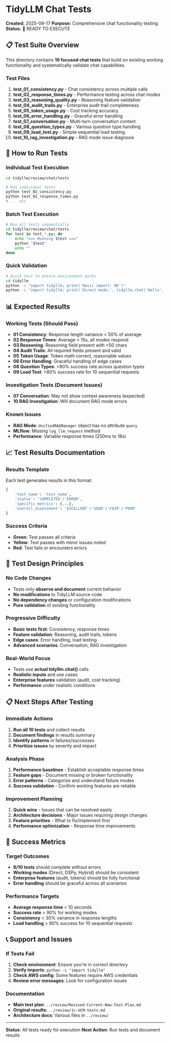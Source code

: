 # TidyLLM Chat Tests
**Created:** 2025-09-17
**Purpose:** Comprehensive chat functionality testing
**Status:** 🎯 READY TO EXECUTE

## 📋 Test Suite Overview

This directory contains **10 focused chat tests** that build on existing working functionality and systematically validate chat capabilities.

### Test Files

1. **test_01_consistency.py** - Chat consistency across multiple calls
2. **test_02_response_times.py** - Performance testing across chat modes
3. **test_03_reasoning_quality.py** - Reasoning feature validation
4. **test_04_audit_trails.py** - Enterprise audit trail completeness
5. **test_05_token_usage.py** - Cost tracking accuracy
6. **test_06_error_handling.py** - Graceful error handling
7. **test_07_conversation.py** - Multi-turn conversation context
8. **test_08_question_types.py** - Various question type handling
9. **test_09_load_test.py** - Simple sequential load testing
10. **test_10_rag_investigation.py** - RAG mode issue diagnosis

## 🚀 How to Run Tests

### Individual Test Execution
```bash
cd tidyllm/review/chat/tests

# Run individual tests
python test_01_consistency.py
python test_02_response_times.py
# ... etc
```

### Batch Test Execution
```bash
# Run all tests sequentially
cd tidyllm/review/chat/tests
for test in test_*.py; do
    echo "=== Running $test ==="
    python "$test"
    echo ""
done
```

### Quick Validation
```bash
# Quick test to ensure environment works
cd tidyllm
python -c "import tidyllm; print('Basic import: OK')"
python -c "import tidyllm; print('Direct mode:', tidyllm.chat('Hello', chat_type='direct')[:50])"
```

## 📊 Expected Results

### Working Tests (Should Pass)
- **01 Consistency**: Response length variance < 50% of average
- **02 Response Times**: Average < 15s, all modes respond
- **03 Reasoning**: Reasoning field present with >50 chars
- **04 Audit Trails**: All required fields present and valid
- **05 Token Usage**: Token math correct, reasonable values
- **06 Error Handling**: Graceful handling of edge cases
- **08 Question Types**: >80% success rate across question types
- **09 Load Test**: >80% success rate for 10 sequential requests

### Investigation Tests (Document Issues)
- **07 Conversation**: May not show context awareness (expected)
- **10 RAG Investigation**: Will document RAG mode errors

### Known Issues
- **RAG Mode**: `UnifiedRAGManager` object has no attribute `query`
- **MLflow**: Missing `log_llm_request` method
- **Performance**: Variable response times (250ms to 18s)

## 📈 Test Results Documentation

### Results Template
Each test generates results in this format:
```python
{
    'test_name': 'test_name',
    'status': 'COMPLETED'/'ERROR',
    'specific_metrics': {...},
    'overall_assessment': 'EXCELLENT'/'GOOD'/'FAIR'/'POOR'
}
```

### Success Criteria
- **Green**: Test passes all criteria
- **Yellow**: Test passes with minor issues noted
- **Red**: Test fails or encounters errors

## 🔧 Test Design Principles

### No Code Changes
- Tests only **observe and document** current behavior
- **No modifications** to TidyLLM source code
- **No dependency changes** or configuration modifications
- **Pure validation** of existing functionality

### Progressive Difficulty
- **Basic tests first**: Consistency, response times
- **Feature validation**: Reasoning, audit trails, tokens
- **Edge cases**: Error handling, load testing
- **Advanced scenarios**: Conversation, RAG investigation

### Real-World Focus
- Tests use **actual tidyllm.chat()** calls
- **Realistic inputs** and use cases
- **Enterprise features** validation (audit, cost tracking)
- **Performance** under realistic conditions

## 📋 Next Steps After Testing

### Immediate Actions
1. **Run all 10 tests** and collect results
2. **Document findings** in results summary
3. **Identify patterns** in failures/successes
4. **Prioritize issues** by severity and impact

### Analysis Phase
1. **Performance baselines** - Establish acceptable response times
2. **Feature gaps** - Document missing or broken functionality
3. **Error patterns** - Categorize and understand failure modes
4. **Success validation** - Confirm working features are reliable

### Improvement Planning
1. **Quick wins** - Issues that can be resolved easily
2. **Architecture decisions** - Major issues requiring design changes
3. **Feature priorities** - What to fix/implement first
4. **Performance optimization** - Response time improvements

## 🎯 Success Metrics

### Target Outcomes
- **8/10 tests** should complete without errors
- **Working modes** (Direct, DSPy, Hybrid) should be consistent
- **Enterprise features** (audit, tokens) should be fully functional
- **Error handling** should be graceful across all scenarios

### Performance Targets
- **Average response time** < 10 seconds
- **Success rate** > 90% for working modes
- **Consistency** < 30% variance in response lengths
- **Load handling** > 80% success for 10 sequential requests

## 📞 Support and Issues

### If Tests Fail
1. **Check environment**: Ensure you're in correct directory
2. **Verify imports**: `python -c "import tidyllm"`
3. **Check AWS config**: Some features require AWS credentials
4. **Review error messages**: Look for configuration issues

### Documentation
- **Main test plan**: `../review/Revised-Current-New-Test-Plan.md`
- **Original results**: `../review/1c-UCM-tests.md`
- **Architecture docs**: Various files in `../review/`

---
**Status**: All tests ready for execution
**Next Action**: Run tests and document results